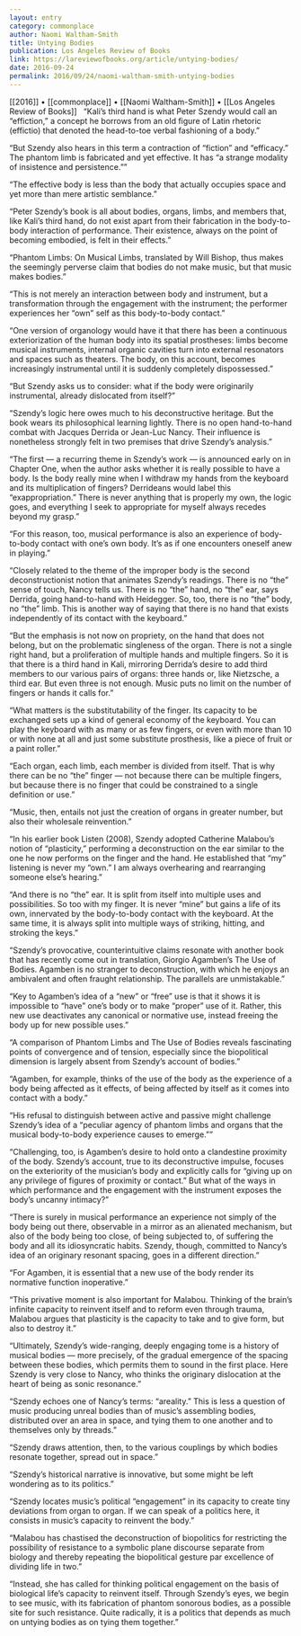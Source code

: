 ```yaml
---
layout: entry
category: commonplace
author: Naomi Waltham-Smith
title: Untying Bodies
publication: Los Angeles Review of Books
link: https://lareviewofbooks.org/article/untying-bodies/
date: 2016-09-24
permalink: 2016/09/24/naomi-waltham-smith-untying-bodies
---
```


[[2016]] • [[commonplace]] • [[Naomi Waltham-Smith]] • [[Los Angeles Review of Books]]
 
“Kali’s third hand is what Peter Szendy would call an “effiction,” a concept he borrows from an old figure of Latin rhetoric (effictio) that denoted the head-to-toe verbal fashioning of a body.”

“But Szendy also hears in this term a contraction of “fiction” and “efficacy.” The phantom limb is fabricated and yet effective. It has “a strange modality of insistence and persistence.””

“The effective body is less than the body that actually occupies space and yet more than mere artistic semblance.”

“Peter Szendy’s book is all about bodies, organs, limbs, and members that, like Kali’s third hand, do not exist apart from their fabrication in the body-to-body interaction of performance. Their existence, always on the point of becoming embodied, is felt in their effects.”

“Phantom Limbs: On Musical Limbs, translated by Will Bishop, thus makes the seemingly perverse claim that bodies do not make music, but that music makes bodies.”

“This is not merely an interaction between body and instrument, but a transformation through the engagement with the instrument; the performer experiences her “own” self as this body-to-body contact.”

“One version of organology would have it that there has been a continuous exteriorization of the human body into its spatial prostheses: limbs become musical instruments, internal organic cavities turn into external resonators and spaces such as theaters. The body, on this account, becomes increasingly instrumental until it is suddenly completely dispossessed.”

“But Szendy asks us to consider: what if the body were originarily instrumental, already dislocated from itself?”

“Szendy’s logic here owes much to his deconstructive heritage. But the book wears its philosophical learning lightly. There is no open hand-to-hand combat with Jacques Derrida or Jean-Luc Nancy. Their influence is nonetheless strongly felt in two premises that drive Szendy’s analysis.”

“The first — a recurring theme in Szendy’s work — is announced early on in Chapter One, when the author asks whether it is really possible to have a body. Is the body really mine when I withdraw my hands from the keyboard and its multiplication of fingers? Derrideans would label this “exappropriation.” There is never anything that is properly my own, the logic goes, and everything I seek to appropriate for myself always recedes beyond my grasp.”

“For this reason, too, musical performance is also an experience of body-to-body contact with one’s own body. It’s as if one encounters oneself anew in playing.”

“Closely related to the theme of the improper body is the second deconstructionist notion that animates Szendy’s readings. There is no “the” sense of touch, Nancy tells us. There is no “the” hand, no “the” ear, says Derrida, going hand-to-hand with Heidegger. So, too, there is no “the” body, no “the” limb. This is another way of saying that there is no hand that exists independently of its contact with the keyboard.”

“But the emphasis is not now on propriety, on the hand that does not belong, but on the problematic singleness of the organ. There is not a single right hand, but a proliferation of multiple hands and multiple fingers. So it is that there is a third hand in Kali, mirroring Derrida’s desire to add third members to our various pairs of organs: three hands or, like Nietzsche, a third ear. But even three is not enough. Music puts no limit on the number of fingers or hands it calls for.”

“What matters is the substitutability of the finger. Its capacity to be exchanged sets up a kind of general economy of the keyboard. You can play the keyboard with as many or as few fingers, or even with more than 10 or with none at all and just some substitute prosthesis, like a piece of fruit or a paint roller.”

“Each organ, each limb, each member is divided from itself. That is why there can be no “the” finger — not because there can be multiple fingers, but because there is no finger that could be constrained to a single definition or use.”

“Music, then, entails not just the creation of organs in greater number, but also their wholesale reinvention.”

“In his earlier book Listen (2008), Szendy adopted Catherine Malabou’s notion of “plasticity,” performing a deconstruction on the ear similar to the one he now performs on the finger and the hand. He established that “my” listening is never my “own.” I am always overhearing and rearranging someone else’s hearing.”

“And there is no “the” ear. It is split from itself into multiple uses and possibilities. So too with my finger. It is never “mine” but gains a life of its own, innervated by the body-to-body contact with the keyboard. At the same time, it is always split into multiple ways of striking, hitting, and stroking the keys.”

“Szendy’s provocative, counterintuitive claims resonate with another book that has recently come out in translation, Giorgio Agamben’s The Use of Bodies. Agamben is no stranger to deconstruction, with which he enjoys an ambivalent and often fraught relationship. The parallels are unmistakable.”

“Key to Agamben’s idea of a “new” or “free” use is that it shows it is impossible to “have” one’s body or to make “proper” use of it. Rather, this new use deactivates any canonical or normative use, instead freeing the body up for new possible uses.”

“A comparison of Phantom Limbs and The Use of Bodies reveals fascinating points of convergence and of tension, especially since the biopolitical dimension is largely absent from Szendy’s account of bodies.”

“Agamben, for example, thinks of the use of the body as the experience of a body being affected as it effects, of being affected by itself as it comes into contact with a body.”

“His refusal to distinguish between active and passive might challenge Szendy’s idea of a “peculiar agency of phantom limbs and organs that the musical body-to-body experience causes to emerge.””

“Challenging, too, is Agamben’s desire to hold onto a clandestine proximity of the body. Szendy’s account, true to its deconstructive impulse, focuses on the exteriority of the musician’s body and explicitly calls for “giving up on any privilege of figures of proximity or contact.” But what of the ways in which performance and the engagement with the instrument exposes the body’s uncanny intimacy?”

“There is surely in musical performance an experience not simply of the body being out there, observable in a mirror as an alienated mechanism, but also of the body being too close, of being subjected to, of suffering the body and all its idiosyncratic habits. Szendy, though, committed to Nancy’s idea of an originary resonant spacing, goes in a different direction.”

“For Agamben, it is essential that a new use of the body render its normative function inoperative.”

“This privative moment is also important for Malabou. Thinking of the brain’s infinite capacity to reinvent itself and to reform even through trauma, Malabou argues that plasticity is the capacity to take and to give form, but also to destroy it.”

“Ultimately, Szendy’s wide-ranging, deeply engaging tome is a history of musical bodies — more precisely, of the gradual emergence of the spacing between these bodies, which permits them to sound in the first place. Here Szendy is very close to Nancy, who thinks the originary dislocation at the heart of being as sonic resonance.”

“Szendy echoes one of Nancy’s terms: “areality.” This is less a question of music producing unreal bodies than of music’s assembling bodies, distributed over an area in space, and tying them to one another and to themselves only by threads.”

“Szendy draws attention, then, to the various couplings by which bodies resonate together, spread out in space.”

“Szendy’s historical narrative is innovative, but some might be left wondering as to its politics.”

“Szendy locates music’s political “engagement” in its capacity to create tiny deviations from organ to organ. If we can speak of a politics here, it consists in music’s capacity to reinvent the body.”

“Malabou has chastised the deconstruction of biopolitics for restricting the possibility of resistance to a symbolic plane discourse separate from biology and thereby repeating the biopolitical gesture par excellence of dividing life in two.”

“Instead, she has called for thinking political engagement on the basis of biological life’s capacity to reinvent itself. Through Szendy’s eyes, we begin to see music, with its fabrication of phantom sonorous bodies, as a possible site for such resistance. Quite radically, it is a politics that depends as much on untying bodies as on tying them together.”

